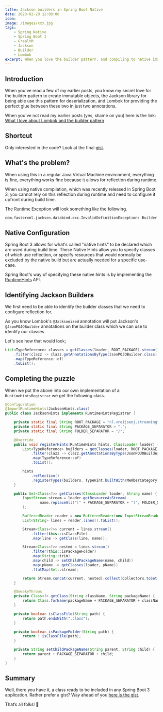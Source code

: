 ```yaml
---
title: Jackson builders in Spring Boot Native
date: 2023-02-20 12:00:00
icon: 
image: /images/xxx.jpg
tags: 
    - Spring Native
    - Spring Boot 3
    - GraalVM
    - Jackson
    - Builder
    - Lombok
excerpt: When you love the builder pattern, and compiling to native images as much as me, you need this Jackson configuration in your Spring Boot 3 application.
---
```


## Introduction

When you've read a few of my earlier posts, you know my secret love for the builder pattern to create immutable objects, the Jackson library for being able use this pattern for deserialization, ánd Lombok for providing the perfect glue between these two in just two annotations.

When you've not read my earlier posts (yes, shame on you) here is the link: [What I love about Lombok and the builder pattern](/2022/01/17/what-i-love-about-lombok-and-the-builder-pattern/)

## Shortcut
Only interested in the code? Look at the final [gist](https://gist.github.com/VR4J/0b30b2d04f95ab37d867353ebcda3e81).

## What's the problem?
When using this in a regular Java Virtual Machine environment, everything is fine, everything works fine because it allows for reflection during runtime.

When using native compilation, which was recently released in Spring Boot 3, you cannot rely on this reflection during runtime and need to configure it upfront during build time.

The Runtime Exception will look something like the following.
```sh
com.fasterxml.jackson.databind.exc.InvalidDefinitionException: Builder class nl.vreijsenj.blog.Movie$Builder does not have build method (name: 'build')
```

## Native Configuration
Spring Boot 3 allows for what's called "native hints" to be declared which are used during build time. These Native Hints allow you to specify classes of which use reflection, or specify resources that would normally be excluded by the native build but are actually needed for a specific use-case.

Spring Boot's way of specifying these native hints is by implementing the [RuntimeHints](https://docs.spring.io/spring-framework/docs/6.0.0/reference/html/core.html#aot-hints) API.

## Identifying Jackson Builders
We first need to be able to identify the builder classes that we need to configure reflection for.

As you know Lombok's `@Jacksonized` annotation will put Jackson's `@JsonPOJOBuilder` annotations on the builder class which we can use to identify our classes. 

Let's see how that would look;

```java
List<TypeReference> classes = getClasses(loader, ROOT_PACKAGE).stream()
    .filter(clazz -> clazz.getAnnotationsByType(JsonPOJOBuilder.class).length > 0)
    .map(TypeReference::of)
    .toList();
```


## Completing the puzzle
When we put the above into our own implementation of a `RuntimeHintsRegistrar` we get the following class.

```java
@Configuration
@ImportRuntimeHints(JacksonHints.class)
public class JacksonHints implements RuntimeHintsRegistrar {

    private static final String ROOT_PACKAGE = "nl.vreijsenj.streaming";
    private static final String PACKAGE_SEPARATOR = ".";
    private static final String FOLDER_SEPARATOR = "/";

    @Override
    public void registerHints(RuntimeHints hints, ClassLoader loader) {
        List<TypeReference> builders = getClasses(loader, ROOT_PACKAGE).stream()
            .filter(clazz -> clazz.getAnnotationsByType(JsonPOJOBuilder.class).length > 0)
            .map(TypeReference::of)
            .toList();

        hints
            .reflection()
            .registerTypes(builders, TypeHint.builtWith(MemberCategory.INVOKE_DECLARED_CONSTRUCTORS, MemberCategory.INVOKE_PUBLIC_METHODS))
    }

    public Set<Class<?>> getClasses(ClassLoader loader, String name) {
        InputStream stream = loader.getResourceAsStream(
                name.replaceAll("[" + PACKAGE_SEPARATOR + "]", FOLDER_SEPARATOR)
        );

        BufferedReader reader = new BufferedReader(new InputStreamReader(stream));
        List<String> lines = reader.lines().toList();

        Stream<Class<?>> current = lines.stream()
            .filter(this::isClassFile)
            .map(line -> getClass(line, name));

        Stream<Class<?>> nested = lines.stream()
            .filter(this::isPackageFolder)
            .map(String::trim)
            .map(child -> setChildPackageName(name, child))
            .map(pName -> getClasses(loader, pName))
            .flatMap(Set::stream);

        return Stream.concat(current, nested).collect(Collectors.toSet());
    }

    @SneakyThrows
    private Class<?> getClass(String className, String packageName) {
        return Class.forName(packageName + PACKAGE_SEPARATOR + className.substring(0, className.lastIndexOf(PACKAGE_SEPARATOR)));
    }

    private boolean isClassFile(String path) {
        return path.endsWith(".class");
    }

    private boolean isPackageFolder(String path) {
        return ! isClassFile(path);
    }

    private String setChildPackageName(String parent, String child) {
        return parent + PACKAGE_SEPARATOR + child;
    }
}
```

## Summary
Well, there you have it, a class ready to be included in any Spring Boot 3 application.
Rather prefer a gist? Way ahead of you [here is the gist](https://gist.github.com/VR4J/0b30b2d04f95ab37d867353ebcda3e81).

That’s all folks! 👋







